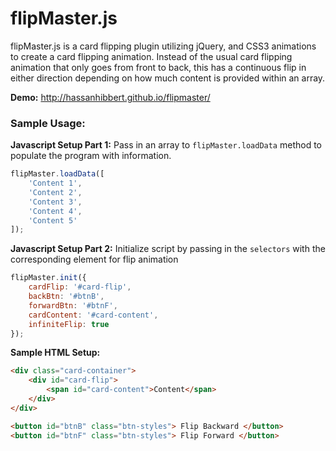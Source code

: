 # flipMaster.js

flipMaster.js is a card flipping plugin utilizing jQuery, and CSS3 animations to create a card flipping animation. Instead of the usual card flipping animation that only goes from front to back, this has a continuous flip in either direction depending on how much content is provided within an array.

__Demo:__ http://hassanhibbert.github.io/flipmaster/

### Sample Usage:

__Javascript Setup Part 1:__ Pass in an array to `flipMaster.loadData` method to populate the program with information.

```js
flipMaster.loadData([
    'Content 1',
    'Content 2',
    'Content 3',
    'Content 4',
    'Content 5'
]);
```

__Javascript Setup Part 2:__ Initialize script by passing in the `selectors` with the corresponding element for flip animation

```js
flipMaster.init({
    cardFlip: '#card-flip',
    backBtn: '#btnB',
    forwardBtn: '#btnF',
    cardContent: '#card-content',
    infiniteFlip: true
});
```

__Sample HTML Setup:__ 

```html
<div class="card-container">
    <div id="card-flip">
        <span id="card-content">Content</span>
    </div>
</div>

<button id="btnB" class="btn-styles"> Flip Backward </button>
<button id="btnF" class="btn-styles"> Flip Forward </button>
```

